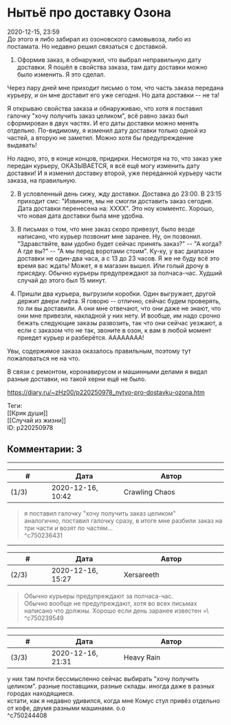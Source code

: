 Нытьё про доставку Озона
========================

  
2020-12-15, 23:59  
 До этого я либо забирал из озоновского самовывоза, либо из постамата. Но недавно решил связаться с доставкой.   
   
 1. Оформив заказ, я обнаружил, что выбрал неправильную дату доставки. Я пошёл в свойства заказа, там дату доставки можно было изменить. Я это сделал.   
   
 Через пару дней мне приходит письмо о том, что часть заказа передана курьеру, и он мне доставит его уже сегодня. Но дата доставки -- не та!   
   
 Я открываю свойства заказа и обнаруживаю, что хотя я поставил галочку "хочу получить заказ целиком", всё равно заказ был сформирован в двух частях. И его даты доставки можно менять отдельно. По-видимому, я изменил дату доставки только одной из частей, а вторую не заметил. Можно хотя бы предупреждение выдавать!   
   
 Но ладно, это, в конце концов, придирки. Несмотря на то, что заказ уже передан курьеру, ОКАЗЫВАЕТСЯ, я всё ещё могу изменить дату доставки! И я изменил доставку второй, уже переданной курьеру части заказа, на правильную.   
   
 2. В условленный день сижу, жду доставки. Доставка до 23:00. В 23:15 приходит смс: "Извините, мы не смогли доставить заказ сегодня. Дата доставки перенесена на: ХХХХ". Это ноу комментс. Хорошо, что новая дата доставки была мне удобна.   
   
 3. В письмах о том, что мне заказ скоро привезут, было везде написано, что курьер позвонит мне заранее. Ну, он позвонил. "Здравствйте, вам удобно будет сейчас принять заказ?" -- "А когда? А где вы?" -- "А мы перед воротами стоим". Ку-ку, у вас диапазон доставки не один-два часа, а с 13 до 23 часов. Я же не буду всё это время вас ждать! Может, я в магазин вышел. Или голый дрочу в присядку. Обычно курьеры предупреждают за полчаса-час. Худший случай до этого был 15 минут.   
   
 4. Пришли два курьера, выгрузили коробки. Один выгружает, другой держит двери лифта. Я говорю -- отлично, сейчас будем проверять, то ли вы доставили. А они мне отвечают, что они даже не знают, что они мне привезли, накладной у них нету. И вообще, им надо срочно бежать следующие заказы развозить, так что они сейчас уезжают, а если с заказом что не так, звоните в озон, к вам в любой момент приедет курьер и разберётся. АААААААА!   
   
 Увы, содержимое заказа оказалось правильным, поэтому тут пожаловаться не на что.   
   
 В связи с ремонтом, коронавирусом и машинными делами я видал разные доставки, но такой херни ещё не было.   
  
<https://diary.ru/~zHz00/p220250978_nytyo-pro-dostavku-ozona.htm>  
  
Теги:  
[[Крик души]]  
[[Случай из жизни]]  
ID: p220250978  


Комментарии: 3
--------------

  


---



|         #         |              Дата              |                     Автор                     |           ID           |
| --- | --- | --- | --- |
| (1/3) | 2020-12-16, 10:42 | Crawling Chaos | c750236431 |

  
 >я поставил галочку "хочу получить заказ целиком"   
 аналогично, поставил галочку сразу, в итоге мне разбили заказ на три части и возят по частям...   
 ^c750236431

---



|         #         |              Дата              |                     Автор                     |           ID           |
| --- | --- | --- | --- |
| (2/3) | 2020-12-16, 15:27 | Xersareeth | c750239549 |

  
 > Обычно курьеры предупреждают за полчаса-час.   
 Обычно вообще не предупреждают, хотя во всех письмах написано что должны. Хорошо если день заранее известен =\   
 ^c750239549

---



|         #         |              Дата              |                     Автор                     |           ID           |
| --- | --- | --- | --- |
| (3/3) | 2020-12-16, 21:31 | Heavy Rain | c750244408 |

  
 у них там почти бессмысленно сейчас выбирать "хочу получить целиком". разные поставщики, разные склады. иногда даже в разных городах находящиеся.   
 кстати, как я недавно удивился, когда мне Комус стул привёз отдельно от кофе, двумя разными машинами. о.о   
 ^c750244408